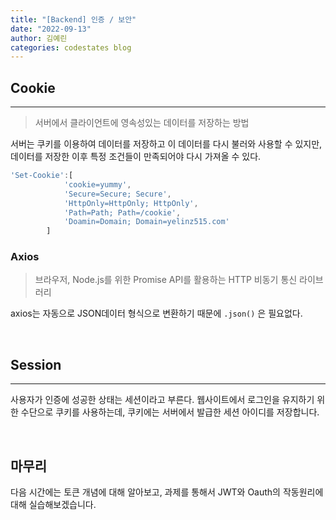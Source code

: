 ```yaml
---
title: "[Backend] 인증 / 보안"
date: "2022-09-13"
author: 김예린
categories: codestates blog
---
```


## Cookie
---

> 서버에서 클라이언트에 영속성있는 데이터를 저장하는 방법

서버는 쿠키를 이용하여 데이터를 저장하고 이 데이터를 다시 불러와 사용할 수 있지만, 데이터를 저장한 이후 특정 조건들이 만족되어야 다시 가져올 수 있다.

```js
'Set-Cookie':[
            'cookie=yummy', 
            'Secure=Secure; Secure',
            'HttpOnly=HttpOnly; HttpOnly',
            'Path=Path; Path=/cookie',
            'Doamin=Domain; Domain=yelinz515.com'
        ]
```

### Axios

> 브라우저, Node.js를 위한 Promise API를 활용하는 HTTP 비동기 통신 라이브러리

axios는 자동으로 JSON데이터 형식으로 변환하기 때문에 `.json()` 은 필요없다.

<br>

## Session
---

사용자가 인증에 성공한 상태는 세션이라고 부른다. 웹사이트에서 로그인을 유지하기 위한 수단으로 쿠키를 사용하는데, 쿠키에는 서버에서 발급한 세션 아이디를 저장합니다.

<br>

## 마무리

다음 시간에는 토큰 개념에 대해 알아보고, 과제를 통해서 JWT와 Oauth의 작동원리에 대해 실습해보겠습니다. 
